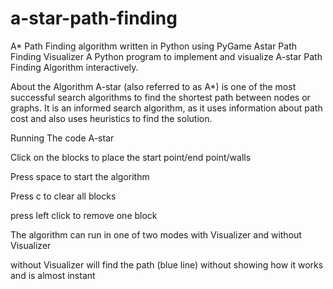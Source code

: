 # a-star-path-finding
A* Path Finding algorithm written in Python using PyGame
Astar Path Finding Visualizer
A Python program to implement and visualize A-star Path Finding Algorithm interactively.

About the Algorithm
A-star (also referred to as A*) is one of the most successful search algorithms to find the shortest path between nodes or graphs. It is an informed search algorithm, as it uses information about path cost and also uses heuristics to find the solution.

Running The code
A-star

Click on the blocks to place the start point/end point/walls

Press space to start the algorithm

Press c to clear all blocks

press left click to remove one block

The algorithm can run in one of two modes with Visualizer and without Visualizer

without Visualizer will find the path (blue line) without showing how it works and is almost instant
